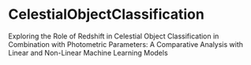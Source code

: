 # CelestialObjectClassification
Exploring the Role of Redshift in Celestial Object Classification in Combination with Photometric Parameters: A Comparative Analysis with Linear and Non-Linear Machine Learning Models
